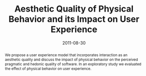 ---
abstract: We propose a user experience model that incorporates  interaction as an
  aesthetic quality and discuss the  impact of physical behavior on the perceived
  pragmatic  and hedonic quality of software. In an exploratory  study we evaluated
  the effect of physical behavior on  user experience.
authors:
- Christoph Wimmer
- Peter Weishapl
- Thomas Grechenig
- Karin Kappel
date: '2011-08-30'
featured: false
links:
- name: Publik
  url: https://publik.tuwien.ac.at/showentry.php?ID=205831&lang=2
publication: 'Vortrag: 13th International Conference on Human-Computer Interaction
  with Mobile Devices and Services (MobileHCI 2011), Stockholm, Schweden; 30.08.2011
  - 02.09.2011; in: "Proceedings of the 13th International Conference on Human Computer
  Interaction with Mobile Devices and Services", ACM, New York (2011), ISBN: 978-1-4503-0541-9;
  S. 1 - 4'
publication_types:
- '1'
publishDate: '2011-08-30'
title: Aesthetic Quality of Physical Behavior and its Impact on User Experience
url_pdf: ''
---
